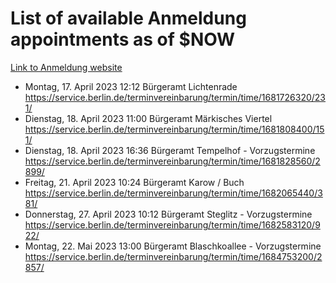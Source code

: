 # List of available Anmeldung appointments as of $NOW
[Link to Anmeldung website](https://service.berlin.de/terminvereinbarung/termin/tag.php?termin=1&anliegen[]=120686&dienstleisterlist=122210,122217,327316,122219,327312,122227,327314,122231,327346,122243,327348,122254,122252,329742,122260,329745,122262,329748,122271,327278,122273,327274,122277,327276,330436,122280,327294,122282,327290,122284,327292,122291,327270,122285,327266,122286,327264,122296,327268,150230,329760,122297,327286,122294,327284,122312,329763,122314,329775,122304,327330,122311,327334,122309,327332,317869,122281,327352,122279,329772,122283,122276,327324,122274,327326,122267,329766,122246,327318,122251,327320,122257,327322,122208,327298,122226,327300&herkunft=http%3A%2F%2Fservice.berlin.de%2Fdienstleistung%2F120686%2F)
- Montag, 17. April 2023 12:12 Bürgeramt Lichtenrade https://service.berlin.de/terminvereinbarung/termin/time/1681726320/231/
- Dienstag, 18. April 2023 11:00 Bürgeramt Märkisches Viertel https://service.berlin.de/terminvereinbarung/termin/time/1681808400/151/
- Dienstag, 18. April 2023 16:36 Bürgeramt Tempelhof - Vorzugstermine https://service.berlin.de/terminvereinbarung/termin/time/1681828560/2899/
- Freitag, 21. April 2023 10:24 Bürgeramt Karow / Buch https://service.berlin.de/terminvereinbarung/termin/time/1682065440/381/
- Donnerstag, 27. April 2023 10:12 Bürgeramt Steglitz - Vorzugstermine https://service.berlin.de/terminvereinbarung/termin/time/1682583120/922/
- Montag, 22. Mai 2023 13:00 Bürgeramt Blaschkoallee - Vorzugstermine https://service.berlin.de/terminvereinbarung/termin/time/1684753200/2857/
